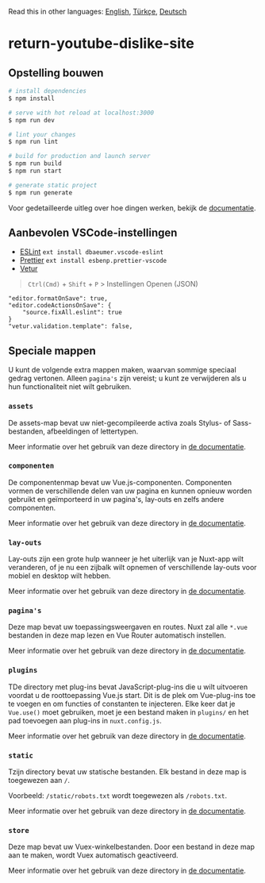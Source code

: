Read this in other languages: [English](README.md), [Türkçe](READMEtr.md), [Deutsch](READMEde.md)

# return-youtube-dislike-site

## Opstelling bouwen

```bash
# install dependencies
$ npm install

# serve with hot reload at localhost:3000
$ npm run dev

# lint your changes
$ npm run lint

# build for production and launch server
$ npm run build
$ npm run start

# generate static project
$ npm run generate
```

Voor gedetailleerde uitleg over hoe dingen werken, bekijk de [documentatie](https://nuxtjs.org).

## Aanbevolen VSCode-instellingen

- [ESLint](https://marketplace.visualstudio.com/items?itemName=dbaeumer.vscode-eslint) `ext install dbaeumer.vscode-eslint`
- [Prettier](https://marketplace.visualstudio.com/items?itemName=esbenp.prettier-vscode) `ext install esbenp.prettier-vscode`
- [Vetur](https://marketplace.visualstudio.com/items?itemName=octref.vetur)

> `Ctrl(Cmd)` + `Shift` + `P` > Instellingen Openen (JSON)

```
"editor.formatOnSave": true,
"editor.codeActionsOnSave": {
    "source.fixAll.eslint": true
}
"vetur.validation.template": false,
```

## Speciale mappen

U kunt de volgende extra mappen maken, waarvan sommige speciaal gedrag vertonen. Alleen `pagina's` zijn vereist; u kunt ze verwijderen als u hun functionaliteit niet wilt gebruiken.

### `assets`

De assets-map bevat uw niet-gecompileerde activa zoals Stylus- of Sass-bestanden, afbeeldingen of lettertypen.

Meer informatie over het gebruik van deze directory in [de documentatie](https://nuxtjs.org/docs/2.x/directory-structure/assets).

### `componenten`

De componentenmap bevat uw Vue.js-componenten. Componenten vormen de verschillende delen van uw pagina en kunnen opnieuw worden gebruikt en geïmporteerd in uw pagina's, lay-outs en zelfs andere componenten.

Meer informatie over het gebruik van deze directory in [de documentatie](https://nuxtjs.org/docs/2.x/directory-structure/components).

### `lay-outs`

Lay-outs zijn een grote hulp wanneer je het uiterlijk van je Nuxt-app wilt veranderen, of je nu een zijbalk wilt opnemen of verschillende lay-outs voor mobiel en desktop wilt hebben.

Meer informatie over het gebruik van deze directory in [de documentatie](https://nuxtjs.org/docs/2.x/directory-structure/layouts).

### `pagina's`

Deze map bevat uw toepassingsweergaven en routes. Nuxt zal alle `*.vue` bestanden in deze map lezen en Vue Router automatisch instellen.

Meer informatie over het gebruik van deze directory in [de documentatie](https://nuxtjs.org/docs/2.x/get-started/routing).

### `plugins`

TDe directory met plug-ins bevat JavaScript-plug-ins die u wilt uitvoeren voordat u de roottoepassing Vue.js start. Dit is de plek om Vue-plug-ins toe te voegen en om functies of constanten te injecteren. Elke keer dat je `Vue.use()` moet gebruiken, moet je een bestand maken in `plugins/` en het pad toevoegen aan plug-ins in `nuxt.config.js`.

Meer informatie over het gebruik van deze directory in [de documentatie](https://nuxtjs.org/docs/2.x/directory-structure/plugins).

### `static`

Tzijn directory bevat uw statische bestanden. Elk bestand in deze map is toegewezen aan `/`.

Voorbeeld: `/static/robots.txt` wordt toegewezen als `/robots.txt`.

Meer informatie over het gebruik van deze directory in [de documentatie](https://nuxtjs.org/docs/2.x/directory-structure/static).

### `store`

Deze map bevat uw Vuex-winkelbestanden. Door een bestand in deze map aan te maken, wordt Vuex automatisch geactiveerd.

Meer informatie over het gebruik van deze directory in [de documentatie](https://nuxtjs.org/docs/2.x/directory-structure/store).
